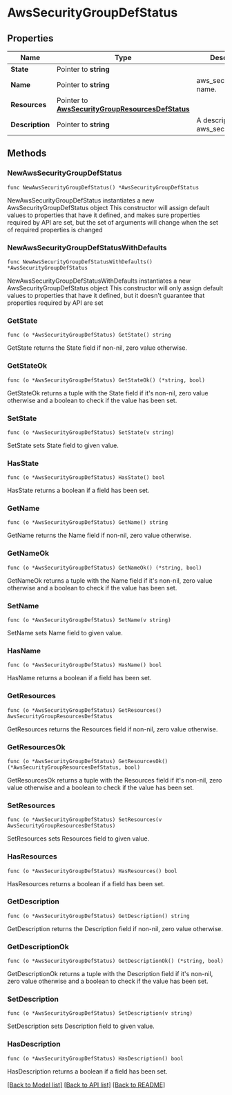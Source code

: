 # AwsSecurityGroupDefStatus

## Properties

Name | Type | Description | Notes
------------ | ------------- | ------------- | -------------
**State** | Pointer to **string** |  | [optional] 
**Name** | Pointer to **string** | aws_security_group name. | [optional] 
**Resources** | Pointer to [**AwsSecurityGroupResourcesDefStatus**](AwsSecurityGroupResourcesDefStatus.md) |  | [optional] 
**Description** | Pointer to **string** | A description for aws_security_group. | [optional] 

## Methods

### NewAwsSecurityGroupDefStatus

`func NewAwsSecurityGroupDefStatus() *AwsSecurityGroupDefStatus`

NewAwsSecurityGroupDefStatus instantiates a new AwsSecurityGroupDefStatus object
This constructor will assign default values to properties that have it defined,
and makes sure properties required by API are set, but the set of arguments
will change when the set of required properties is changed

### NewAwsSecurityGroupDefStatusWithDefaults

`func NewAwsSecurityGroupDefStatusWithDefaults() *AwsSecurityGroupDefStatus`

NewAwsSecurityGroupDefStatusWithDefaults instantiates a new AwsSecurityGroupDefStatus object
This constructor will only assign default values to properties that have it defined,
but it doesn't guarantee that properties required by API are set

### GetState

`func (o *AwsSecurityGroupDefStatus) GetState() string`

GetState returns the State field if non-nil, zero value otherwise.

### GetStateOk

`func (o *AwsSecurityGroupDefStatus) GetStateOk() (*string, bool)`

GetStateOk returns a tuple with the State field if it's non-nil, zero value otherwise
and a boolean to check if the value has been set.

### SetState

`func (o *AwsSecurityGroupDefStatus) SetState(v string)`

SetState sets State field to given value.

### HasState

`func (o *AwsSecurityGroupDefStatus) HasState() bool`

HasState returns a boolean if a field has been set.

### GetName

`func (o *AwsSecurityGroupDefStatus) GetName() string`

GetName returns the Name field if non-nil, zero value otherwise.

### GetNameOk

`func (o *AwsSecurityGroupDefStatus) GetNameOk() (*string, bool)`

GetNameOk returns a tuple with the Name field if it's non-nil, zero value otherwise
and a boolean to check if the value has been set.

### SetName

`func (o *AwsSecurityGroupDefStatus) SetName(v string)`

SetName sets Name field to given value.

### HasName

`func (o *AwsSecurityGroupDefStatus) HasName() bool`

HasName returns a boolean if a field has been set.

### GetResources

`func (o *AwsSecurityGroupDefStatus) GetResources() AwsSecurityGroupResourcesDefStatus`

GetResources returns the Resources field if non-nil, zero value otherwise.

### GetResourcesOk

`func (o *AwsSecurityGroupDefStatus) GetResourcesOk() (*AwsSecurityGroupResourcesDefStatus, bool)`

GetResourcesOk returns a tuple with the Resources field if it's non-nil, zero value otherwise
and a boolean to check if the value has been set.

### SetResources

`func (o *AwsSecurityGroupDefStatus) SetResources(v AwsSecurityGroupResourcesDefStatus)`

SetResources sets Resources field to given value.

### HasResources

`func (o *AwsSecurityGroupDefStatus) HasResources() bool`

HasResources returns a boolean if a field has been set.

### GetDescription

`func (o *AwsSecurityGroupDefStatus) GetDescription() string`

GetDescription returns the Description field if non-nil, zero value otherwise.

### GetDescriptionOk

`func (o *AwsSecurityGroupDefStatus) GetDescriptionOk() (*string, bool)`

GetDescriptionOk returns a tuple with the Description field if it's non-nil, zero value otherwise
and a boolean to check if the value has been set.

### SetDescription

`func (o *AwsSecurityGroupDefStatus) SetDescription(v string)`

SetDescription sets Description field to given value.

### HasDescription

`func (o *AwsSecurityGroupDefStatus) HasDescription() bool`

HasDescription returns a boolean if a field has been set.


[[Back to Model list]](../README.md#documentation-for-models) [[Back to API list]](../README.md#documentation-for-api-endpoints) [[Back to README]](../README.md)


